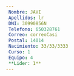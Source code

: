 ```yaml
---
 Nombre: JAVI
 Apellidos: lr
 DNI: 30990856N
 Telefono: 650328761
 Correo: correoCasi
 Postal: 14014
 Nacimiento: 33/33/3333
 Curso: 1
 Equipo: 4
 **Lider: 1**
---
```

